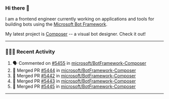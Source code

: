 ### Hi there 👋

I am a frontend engineer currently working on applications and tools for building bots using the [Microsoft Bot Framework](https://dev.botframework.com/).

My latest project is [Composer](https://github.com/microsoft/BotFramework-Composer) -- a visual bot designer. Check it out!

---

### 👨🏻‍💻 Recent Activity

<!--START_SECTION:activity-->
1. 🗣 Commented on [#5455](https://github.com/microsoft/BotFramework-Composer/issues/5455) in [microsoft/BotFramework-Composer](https://github.com/microsoft/BotFramework-Composer)
2. 🎉 Merged PR [#5444](https://github.com/microsoft/BotFramework-Composer/pull/5444) in [microsoft/BotFramework-Composer](https://github.com/microsoft/BotFramework-Composer)
3. 🎉 Merged PR [#5442](https://github.com/microsoft/BotFramework-Composer/pull/5442) in [microsoft/BotFramework-Composer](https://github.com/microsoft/BotFramework-Composer)
4. 🎉 Merged PR [#5443](https://github.com/microsoft/BotFramework-Composer/pull/5443) in [microsoft/BotFramework-Composer](https://github.com/microsoft/BotFramework-Composer)
5. 🎉 Merged PR [#5445](https://github.com/microsoft/BotFramework-Composer/pull/5445) in [microsoft/BotFramework-Composer](https://github.com/microsoft/BotFramework-Composer)
<!--END_SECTION:activity-->

---

<!--
**a-b-r-o-w-n/a-b-r-o-w-n** is a ✨ _special_ ✨ repository because its `README.md` (this file) appears on your GitHub profile.

Here are some ideas to get you started:

- 🔭 I’m currently working on ...
- 🌱 I’m currently learning ...
- 👯 I’m looking to collaborate on ...
- 🤔 I’m looking for help with ...
- 💬 Ask me about ...
- 📫 How to reach me: ...
- 😄 Pronouns: ...
- ⚡ Fun fact: ...
-->
